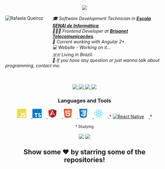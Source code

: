 <p align="center">
  <img src="https://user-images.githubusercontent.com/42815135/96607940-3c0dce00-12cf-11eb-8204-d6bf31280f2b.gif" width="60%">
</p>

<p><a target="_blank" rel="noopener noreferrer" href="https://scontent.xx.fbcdn.net/v/t39.1997-6/121097250_349514939658927_1383945817237269138_n.png?_nc_cat=109&_nc_sid=ac3552&_nc_eui2=AeElv3kT1K8kMCU0gkqEeUB62KvnYZlspIbYq-dhmWykhh4b1yJNcRtLCCCKZC43div6UZfR7ldar27s7Ju4rFof&_nc_ohc=f-uAWMBFp4MAX8u7RFH&_nc_ad=z-m&_nc_cid=0&_nc_ht=scontent.xx&oh=6fb15912c0bbc04f323950ad14e0894e&oe=5FB15B7B"><img align="left" width="150" height="150" alt="Rafaela Queiroz" src="https://scontent.xx.fbcdn.net/v/t39.1997-6/121097250_349514939658927_1383945817237269138_n.png?_nc_cat=109&_nc_sid=ac3552&_nc_eui2=AeElv3kT1K8kMCU0gkqEeUB62KvnYZlspIbYq-dhmWykhh4b1yJNcRtLCCCKZC43div6UZfR7ldar27s7Ju4rFof&_nc_ohc=f-uAWMBFp4MAX8u7RFH&_nc_ad=z-m&_nc_cid=0&_nc_ht=scontent.xx&oh=6fb15912c0bbc04f323950ad14e0894e&oe=5FB15B7B" style="max-width:100%;"></a></p>

<p>
  <em style="font-style: italic">🎓 Software Development Technician in <a href="https://informatica.sp.senai.br/"><b>Escola SENAI de Informática</b></a>.
  <br>
  👩🏻‍💻 Frontend Developer at <a href="https://www.brisanet.com.br"><b>Brisanet Telecomunicações</b></a>.
  <br>
  📌 Current working with Angular 2+.
  <br>
  💻 Website - Working on it...
  <br>
  🇧🇷 Living in Brazil.
  <br>
  💬 If you have any question or just wanna talk about programming, contact me.
  </em>
</p>

<br>
<h4></h4>

<p align="center">
  <a href="https://github.com/rafaela-queiroz">
    <img src="https://img.shields.io/badge/-Github-000?style=for-the-badge&logo=Github&logoColor=white&link=https://github.com/rafaela-queiroz">
  </a>

  <a href="https://www.linkedin.com/in/rafaelaqueiroz21/">
    <img src="https://img.shields.io/badge/-LinkedIn-blue?style=for-the-badge&logo=Linkedin&logoColor=white&link=https://www.linkedin.com/in/rafaelaqueiroz21/">
  </a>

  <a href="https://www.instagram.com/rafaela.queirozz_/">
    <img src="https://img.shields.io/badge/-Instagram-E4405F?style=for-the-badge&labelColor=E4405F&logo=instagram&logoColor=white&link=https://www.instagram.com/rafaela.queirozz_/">
  </a>

  <a href="mailto:rqueiroz2108@gmail.com">
    <img src="https://img.shields.io/badge/-Gmail-f4f4f4?style=for-the-badge&labelColor=f4f4f4&logo=gmail&logoColor=D14836&link=mailto:rqueiroz2108@gmail.com/">
  </a>
</p>

<h3 align="center">
Languages and Tools
</h3>

<p align="center">
  <a target="_blank" rel="noopener noreferrer" href="https://raw.githubusercontent.com/devicons/devicon/master/icons/javascript/javascript-plain.svg">
    <img src="https://raw.githubusercontent.com/devicons/devicon/master/icons/javascript/javascript-plain.svg" alt="Javascript" width="30" height="30" style="max-width:100%;margin-right: 15px">
  </a>
  
  <a target="_blank" rel="noopener noreferrer" href="https://raw.githubusercontent.com/devicons/devicon/master/icons/typescript/typescript-original.svg">
    <img src="https://raw.githubusercontent.com/devicons/devicon/master/icons/typescript/typescript-original.svg" alt="Typescript" width="30" height="30" style="max-width:100%;margin-right: 15px">
  </a>
  
  <a target="_blank" rel="noopener noreferrer" href="https://raw.githubusercontent.com/devicons/devicon/master/icons/angularjs/angularjs-original.svg">
    <img src="https://raw.githubusercontent.com/devicons/devicon/master/icons/angularjs/angularjs-original.svg" alt="Angular 2+" width="30" height="30" style="max-width:100%;margin-right: 15px">
  </a>
  
  <a target="_blank" rel="noopener noreferrer" href="https://raw.githubusercontent.com/devicons/devicon/master/icons/html5/html5-original.svg">
    <img src="https://raw.githubusercontent.com/devicons/devicon/master/icons/html5/html5-original.svg" alt="HTML" width="30" height="30" style="max-width:100%;margin-right: 15px">
  </a>
  
  <a target="_blank" rel="noopener noreferrer" href="https://raw.githubusercontent.com/devicons/devicon/master/icons/css3/css3-original.svg">
    <img src="https://raw.githubusercontent.com/devicons/devicon/master/icons/css3/css3-original.svg" alt="CSS" width="30" height="30" style="max-width:100%;margin-right: 15px">
  </a>
  
  <a target="_blank" rel="noopener noreferrer" href="https://raw.githubusercontent.com/devicons/devicon/master/icons/react/react-original-wordmark.svg">
    <img src="https://raw.githubusercontent.com/devicons/devicon/master/icons/react/react-original.svg" alt="ReactJS" width="30" height="30" style="max-width:100%;margin-right: 15px">
  </a>*
  
  <a target="_blank" rel="noopener noreferrer" href="https://cdn.iconscout.com/icon/free/png-512/react-native-555397.png">
    <img src="https://cdn.iconscout.com/icon/free/png-512/react-native-555397.png" alt="React Native" width="30" height="30" style="max-width:100%;margin-right: 15px">
  </a>*
</p>

<p align="center">
  <small>* Studying</small>
</p>

<p align="center">
  <img align="center" src="https://github-readme-stats.vercel.app/api?username=rafaela-queiroz&count_private=true&show_icons=true&hide_border=true" />
  <img align="center" src="https://github-readme-stats.vercel.app/api/top-langs/?username=rafaela-queiroz&count_private=true&show_icons=true&hide_border=true" />
</p>

<h2 align="center">
  Show some ❤️ by starring some of the repositories!
</h2>
